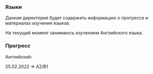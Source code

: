 ### Языки

Данная директория будет содержать информацию о прогрессе и материалах изучения языков.

На текущий момент занимаюсь изучением Английского языка.

### Прогресс

Английский:

25.02.2022 => A2/B1